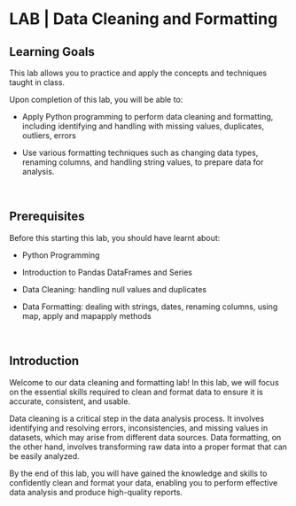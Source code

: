 # LAB | Data Cleaning and Formatting
<summary>
  <h2>Learning Goals</h2>
</summary>

  This lab allows you to practice and apply the concepts and techniques taught in class. 

  Upon completion of this lab, you will be able to:
  
- Apply Python programming to perform data cleaning and formatting, including identifying and handling with missing values, duplicates, outliers, errors
- Use various formatting techniques such as changing data types, renaming columns, and handling string values, to prepare data for analysis.

  <br>

<summary>
  <h2>Prerequisites</h2>
</summary>

Before this starting this lab, you should have learnt about:

- Python Programming
- Introduction to Pandas DataFrames and Series
- Data Cleaning: handling null values and duplicates
- Data Formatting: dealing with strings, dates, renaming columns, using map, apply and mapapply methods
 
  <br>

## Introduction

Welcome to our data cleaning and formatting lab! In this lab, we will focus on the essential skills required to clean and format data to ensure it is accurate, consistent, and usable.

Data cleaning is a critical step in the data analysis process. It involves identifying and resolving errors, inconsistencies, and missing values in datasets, which may arise from different data sources. Data formatting, on the other hand, involves transforming raw data into a proper format that can be easily analyzed.

By the end of this lab, you will have gained the knowledge and skills to confidently clean and format your data, enabling you to perform effective data analysis and produce high-quality reports. 
